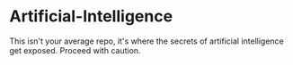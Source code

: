 # Artificial-Intelligence
This isn't your average repo, it's where the secrets of artificial intelligence get exposed. Proceed with caution.
